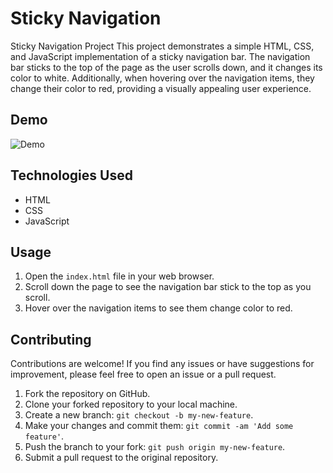 # Sticky Navigation

Sticky Navigation Project
This project demonstrates a simple HTML, CSS, and JavaScript implementation of a sticky navigation bar. The navigation bar sticks to the top of the page as the user scrolls down, and it changes its color to white. Additionally, when hovering over the navigation items, they change their color to red, providing a visually appealing user experience.

## Demo

![Demo](./assets/Demo.gif)

## Technologies Used

- HTML
- CSS
- JavaScript

## Usage

1. Open the `index.html` file in your web browser.
2. Scroll down the page to see the navigation bar stick to the top as you scroll.
3. Hover over the navigation items to see them change color to red.

## Contributing

Contributions are welcome! If you find any issues or have suggestions for improvement, please feel free to open an issue or a pull request.

1. Fork the repository on GitHub.
2. Clone your forked repository to your local machine.
3. Create a new branch: `git checkout -b my-new-feature`.
4. Make your changes and commit them: `git commit -am 'Add some feature'`.
5. Push the branch to your fork: `git push origin my-new-feature`.
6. Submit a pull request to the original repository.
